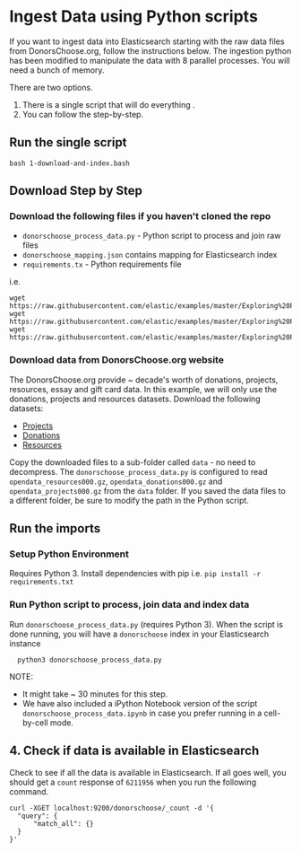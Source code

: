 # Ingest Data using Python scripts

If you want to ingest data into Elasticsearch starting with the raw data files from DonorsChoose.org, follow the instructions below.
The ingestion python has been modified to manipulate the data with 8 parallel processes. You will need a bunch of memory.

There are two options. 
1. There is a single script that will do everything .
1. You can follow the step-by-step.

## Run the single script
`bash 1-download-and-index.bash`

## Download Step by Step
### Download the following files if you haven't cloned the repo

- `donorschoose_process_data.py` - Python script to process and join raw files
- `donorschoose_mapping.json` contains mapping for Elasticsearch index
- `requirements.tx` - Python requirements file

i.e.

```shell
wget https://raw.githubusercontent.com/elastic/examples/master/Exploring%20Public%20Datasets/donorschoose/scripts/donorschoose_mapping.json
wget https://raw.githubusercontent.com/elastic/examples/master/Exploring%20Public%20Datasets/donorschoose/scripts/donorschoose_process_data.py
wget https://raw.githubusercontent.com/elastic/examples/master/Exploring%20Public%20Datasets/donorschoose/scripts/requirements.txt
```

### Download data from DonorsChoose.org website 

The DonorsChoose.org provide ~ decade's worth of donations, projects, resources, essay and gift card data. In this example, we will only use the donations, projects and resources datasets. Download the following datasets:
  - [Projects](http://s3.amazonaws.com/open_data/opendata_projects000.gz)
  - [Donations](http://s3.amazonaws.com/open_data/opendata_donations000.gz)
  - [Resources](http://s3.amazonaws.com/open_data/opendata_resources000.gz)

Copy the downloaded files to a sub-folder called `data` - no need to decompress. The `donorschoose_process_data.py` is configured to read `opendata_resources000.gz`, `opendata_donations000.gz` and `opendata_projects000.gz` from the `data` folder. If you saved the data files to a different folder, be sure to modify the path in the Python script.

## Run the imports
### Setup Python Environment

Requires Python 3.  Install dependencies with pip i.e. `pip install -r requirements.txt`

### Run Python script to process, join data and index data

Run `donorschoose_process_data.py` (requires Python 3). When the script is done running, you will have a `donorschoose` index in your Elasticsearch instance
```
  python3 donorschoose_process_data.py
```
NOTE:
- It might take ~ 30 minutes for this step. 
- We have also included a iPython Notebook version of the script `donorschoose_process_data.ipynb` in case you prefer running in a cell-by-cell mode.

## 4. Check if data is available in Elasticsearch

Check to see if all the data is available in Elasticsearch. If all goes well, you should get a `count` response of `6211956` when you run the following command.

  ```shell
  curl -XGET localhost:9200/donorschoose/_count -d '{
  	"query": {
  		"match_all": {}
  	}
  }'
  ```
